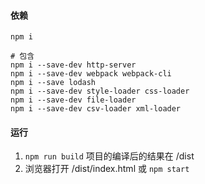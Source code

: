 #### 依赖
```
npm i

# 包含
npm i --save-dev http-server
npm i --save-dev webpack webpack-cli
npm i --save lodash 
npm i --save-dev style-loader css-loader
npm i --save-dev file-loader
npm i --save-dev csv-loader xml-loader
```

#### 运行
1. ``` npm run build ``` 项目的编译后的结果在 /dist 
2. 浏览器打开 /dist/index.html 或 ```npm start```

